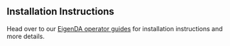 ## Installation Instructions

Head over to our [EigenDA operator guides](https://docs.eigencloud.xyz/products/eigenda/operator-guides/overview) for installation instructions and more details.